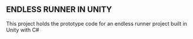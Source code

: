 ## ENDLESS RUNNER IN UNITY

This project holds the prototype code for an endless runner project built in Unity with C#

